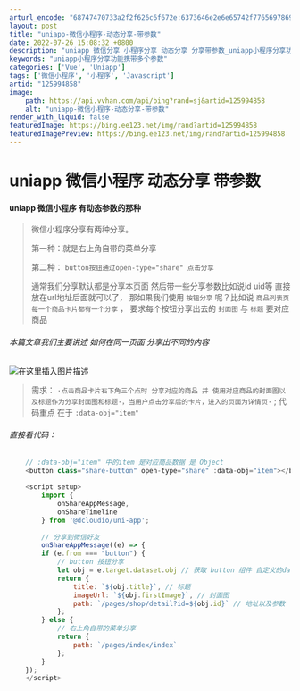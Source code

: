 ```yaml
---
arturl_encode: "68747470733a2f2f626c6f672e:6373646e2e6e65742f77656978696e5f34343135353531382f:61727469636c652f64657461696c732f313235393934383538"
layout: post
title: "uniapp-微信小程序-动态分享-带参数"
date: 2022-07-26 15:08:32 +0800
description: "uniapp 微信分享 小程序分享 动态分享 分享带参数_uniapp小程序分享功能携带多个参数"
keywords: "uniapp小程序分享功能携带多个参数"
categories: ['Vue', 'Uniapp']
tags: ['微信小程序', '小程序', 'Javascript']
artid: "125994858"
image:
    path: https://api.vvhan.com/api/bing?rand=sj&artid=125994858
    alt: "uniapp-微信小程序-动态分享-带参数"
render_with_liquid: false
featuredImage: https://bing.ee123.net/img/rand?artid=125994858
featuredImagePreview: https://bing.ee123.net/img/rand?artid=125994858
---
```


# uniapp 微信小程序 动态分享 带参数

#### uniapp 微信小程序 有动态参数的那种

> 微信小程序分享有两种分享。
>   
> 第一种：就是右上角自带的菜单分享
>   
> 第二种：
> `button按钮通过open-type="share" 点击分享`
>   
> 通常我们分享默认都是分享本页面 然后带一些分享参数比如说id uid等 直接放在url地址后面就可以了， 那如果我们使用
> `按钮分享`
> 呢？比如说
> `商品列表页 每一个商品卡片都有一个分享`
> ， 要求每个按钮分享出去的
> `封面图`
> 与
> `标题`
> 要对应商品

###### 本篇文章我们主要讲述 如何在同一页面 分享出不同的内容

![在这里插入图片描述](https://i-blog.csdnimg.cn/blog_migrate/5c38436b95a9f18830b5c7ded6e835d2.png)

> 需求：
> `·点击商品卡片右下角三个点时 分享对应的商品 并 使用对应商品的封面图以及标题作为分享封面图和标题·，当用户点击分享后的卡片，进入的页面为详情页·`
> ; 代码重点 在于
> `:data-obj="item"`

###### 直接看代码：

```javascript
	// :data-obj="item" 中的item 是对应商品数据 是 Object
	<button class="share-button" open-type="share" :data-obj="item"></button>
	
	<script setup>
		import {
			onShareAppMessage,
			onShareTimeline
		} from '@dcloudio/uni-app';
		
		// 分享到微信好友
		onShareAppMessage((e) => {
		if (e.from === "button") {
			// button 按钮分享
			let obj = e.target.dataset.obj // 获取 button 组件 自定义的data-obj值
			return {
				title: `${obj.title}`, // 标题
				imageUrl: `${obj.firstImage}`, // 封面图
				path: `/pages/shop/detail?id=${obj.id}` // 地址以及参数 
			};
		} else {
			// 右上角自带的菜单分享
			return {
				path: `/pages/index/index`
			};
		}
	});
	</script>


```